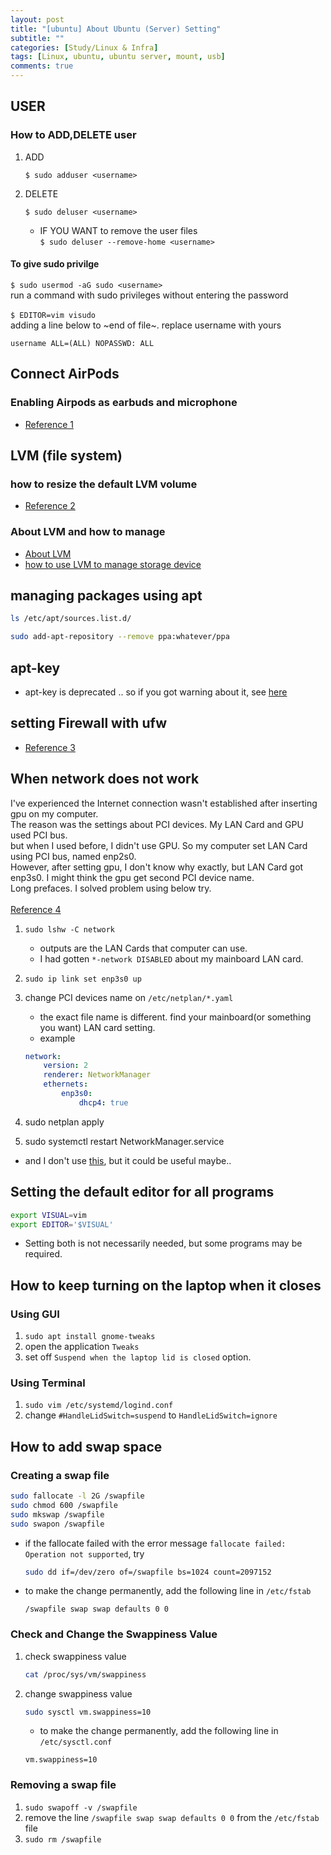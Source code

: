 ```yaml
---
layout: post
title: "[ubuntu] About Ubuntu (Server) Setting"
subtitle: ""
categories: [Study/Linux & Infra]
tags: [Linux, ubuntu, ubuntu server, mount, usb]
comments: true
---
```


## USER

### How to ADD,DELETE user

1. ADD

    `$ sudo adduser <username>`

2. DELETE

    `$ sudo deluser <username>`
    - IF YOU WANT to remove the user files\
    `$ sudo deluser --remove-home <username>`

#### To give sudo privilge

`$ sudo usermod -aG sudo <username>`\
run a command with sudo privileges without entering the password\
\
`$ EDITOR=vim visudo`\
adding a line below to ~end of file~. replace username with yours

``` config
username ALL=(ALL) NOPASSWD: ALL
```

## Connect AirPods

### Enabling Airpods as earbuds and microphone

- [Reference 1](https://reckoning.dev/blog/airpods-pro-ubuntu/)

## LVM (file system)

### how to resize the default LVM volume

- [Reference 2]( https://slice2.com/2020/12/05/howto-easily-resize-the-default-lvm-volume-on-ubuntu-18-04/)

### About LVM and how to manage

- [About LVM](https://www.digitalocean.com/community/tutorials/an-introduction-to-lvm-concepts-terminology-and-operations)
- [how to use LVM to manage storage device](https://www.digitalocean.com/community/tutorials/how-to-use-lvm-to-manage-storage-devices-on-ubuntu-18-04)

## managing packages using apt

``` bash
ls /etc/apt/sources.list.d/
```

``` bash
sudo add-apt-repository --remove ppa:whatever/ppa
```

## apt-key

- apt-key is deprecated .. so if you got warning about it, see [here](https://manpages.ubuntu.com/manpages/jammy/en/man8/apt-key.8.html#deprecation)

## setting Firewall with ufw

- [Reference 3](https://www.digitalocean.com/community/tutorials/how-to-set-up-a-firewall-with-ufw-on-ubuntu-18-04)

## When network does not work

I've experienced the Internet connection wasn't established
after inserting gpu on my computer.\
The reason was the settings about PCI devices. My LAN Card and GPU used PCI bus.\
but when I used before, I didn't use GPU.
So my computer set LAN Card using PCI bus, named enp2s0.\
However, after setting gpu, I don't know why exactly, but LAN Card got enp3s0.
I might think the gpu get second PCI device name.\
Long prefaces. I solved problem using below try.\
\
[Reference 4](https://askubuntu.com/questions/1362467/cant-enable-enp3s0-ethernet-interface-and-ethernet-wired-simply-does-not-work)

1. `sudo lshw -C network`
    - outputs are the LAN Cards that computer can use.
    - I had gotten `*-network DISABLED` about my mainboard LAN card.
2. `sudo ip link set enp3s0 up`
3. change PCI devices name on `/etc/netplan/*.yaml`
    - the exact file name is different. find your mainboard(or something you want) LAN card setting.
    - example

    ``` yaml
    network:
        version: 2
        renderer: NetworkManager
        ethernets:
            enp3s0:
                dhcp4: true
    ```

4. sudo netplan apply
5. sudo systemctl restart NetworkManager.service

- and I don't use [this](https://krujy.tistory.com/13), but it could be useful maybe..

## Setting the default editor for all programs

``` bash
export VISUAL=vim
export EDITOR='$VISUAL'
```

- Setting both is not necessarily needed, but some programs may be required.

## How to keep turning on the laptop when it closes

### Using GUI

1. `sudo apt install gnome-tweaks`
2. open the application `Tweaks`
3. set off `Suspend when the laptop lid is closed` option.

### Using Terminal

1. `sudo vim /etc/systemd/logind.conf`
2. change `#HandleLidSwitch=suspend` to `HandleLidSwitch=ignore`

## How to add swap space

### Creating a swap file

``` bash
sudo fallocate -l 2G /swapfile
sudo chmod 600 /swapfile
sudo mkswap /swapfile
sudo swapon /swapfile
```

- if the fallocate failed with the error message `fallocate failed: Operation not supported`, try

    ``` bash
    sudo dd if=/dev/zero of=/swapfile bs=1024 count=2097152
    ```

- to make the change permanently, add the following line in `/etc/fstab`

    ``` config
    /swapfile swap swap defaults 0 0
    ```

### Check and Change the Swappiness Value

1. check swappiness value

    ``` bash
    cat /proc/sys/vm/swappiness
    ```

2. change swappiness value

    ``` bash
    sudo sysctl vm.swappiness=10
    ```

    - to make the change permanently, add the following line in `/etc/sysctl.conf`

    ``` config
    vm.swappiness=10
    ```

### Removing a swap file

1. `sudo swapoff -v /swapfile`
2. remove the line `/swapfile swap swap defaults 0 0` from the `/etc/fstab` file
3. `sudo rm /swapfile`

